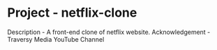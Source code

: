 # Project - netflix-clone
Description - A front-end clone of netflix website.
Acknowledgement - Traversy Media YouTube Channel
